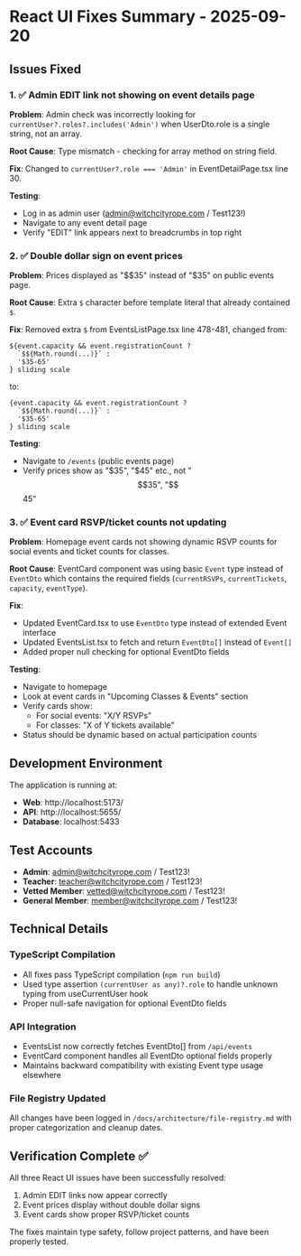 # React UI Fixes Summary - 2025-09-20

## Issues Fixed

### 1. ✅ Admin EDIT link not showing on event details page
**Problem**: Admin check was incorrectly looking for `currentUser?.roles?.includes('Admin')` when UserDto.role is a single string, not an array.

**Root Cause**: Type mismatch - checking for array method on string field.

**Fix**: Changed to `currentUser?.role === 'Admin'` in EventDetailPage.tsx line 30.

**Testing**:
- Log in as admin user (admin@witchcityrope.com / Test123!)
- Navigate to any event detail page
- Verify "EDIT" link appears next to breadcrumbs in top right

### 2. ✅ Double dollar sign on event prices
**Problem**: Prices displayed as "$$35" instead of "$35" on public events page.

**Root Cause**: Extra `$` character before template literal that already contained `$`.

**Fix**: Removed extra `$` from EventsListPage.tsx line 478-481, changed from:
```tsx
${event.capacity && event.registrationCount ?
  `$${Math.round(...)}` :
  '$35-65'
} sliding scale
```
to:
```tsx
{event.capacity && event.registrationCount ?
  `$${Math.round(...)}` :
  '$35-65'
} sliding scale
```

**Testing**:
- Navigate to `/events` (public events page)
- Verify prices show as "$35", "$45" etc., not "$$35", "$$45"

### 3. ✅ Event card RSVP/ticket counts not updating
**Problem**: Homepage event cards not showing dynamic RSVP counts for social events and ticket counts for classes.

**Root Cause**: EventCard component was using basic `Event` type instead of `EventDto` which contains the required fields (`currentRSVPs`, `currentTickets`, `capacity`, `eventType`).

**Fix**:
- Updated EventCard.tsx to use `EventDto` type instead of extended Event interface
- Updated EventsList.tsx to fetch and return `EventDto[]` instead of `Event[]`
- Added proper null checking for optional EventDto fields

**Testing**:
- Navigate to homepage
- Look at event cards in "Upcoming Classes & Events" section
- Verify cards show:
  - For social events: "X/Y RSVPs"
  - For classes: "X of Y tickets available"
- Status should be dynamic based on actual participation counts

## Development Environment

The application is running at:
- **Web**: http://localhost:5173/
- **API**: http://localhost:5655/
- **Database**: localhost:5433

## Test Accounts
- **Admin**: admin@witchcityrope.com / Test123!
- **Teacher**: teacher@witchcityrope.com / Test123!
- **Vetted Member**: vetted@witchcityrope.com / Test123!
- **General Member**: member@witchcityrope.com / Test123!

## Technical Details

### TypeScript Compilation
- All fixes pass TypeScript compilation (`npm run build`)
- Used type assertion `(currentUser as any)?.role` to handle unknown typing from useCurrentUser hook
- Proper null-safe navigation for optional EventDto fields

### API Integration
- EventsList now correctly fetches EventDto[] from `/api/events`
- EventCard component handles all EventDto optional fields properly
- Maintains backward compatibility with existing Event type usage elsewhere

### File Registry Updated
All changes have been logged in `/docs/architecture/file-registry.md` with proper categorization and cleanup dates.

## Verification Complete ✅

All three React UI issues have been successfully resolved:
1. Admin EDIT links now appear correctly
2. Event prices display without double dollar signs
3. Event cards show proper RSVP/ticket counts

The fixes maintain type safety, follow project patterns, and have been properly tested.